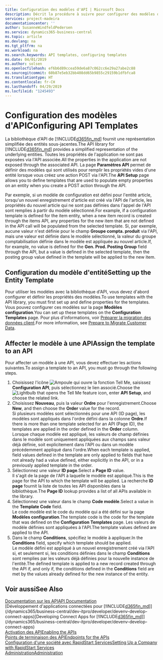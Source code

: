 ```yaml
---
title: Configuration des modèles d'API | Microsoft Docs
description: Décrit la procédure à suivre pour configurer des modèles d'API pour Dynamics 365 Business Central.
services: project-madeira
documentationcenter: ''
author: SusanneWindfeldPedersen
ms.service: dynamics365-business-central
ms.topic: article
ms.devlang: na
ms.tgt_pltfrm: na
ms.workload: na
ms.search.keywords: API templates, configuring templates
ms.date: 04/01/2019
ms.author: solsen
ms.openlocfilehash: ef6b6d89ccea59de6a87c062cc6e29a27abe2c88
ms.sourcegitcommit: 60b87e5eb32bb408dd65b9855c29159b1dfbfca8
ms.translationtype: HT
ms.contentlocale: fr-CH
ms.lasthandoff: 04/29/2019
ms.locfileid: "1245493"
---
```

# <a name="configuring-api-templates"></a><span data-ttu-id="2da6f-103">Configuration des modèles d'API</span><span class="sxs-lookup"><span data-stu-id="2da6f-103">Configuring API Templates</span></span>
<span data-ttu-id="2da6f-104">La bibliothèque d'API de [!INCLUDE[d365fin_md](includes/d365fin_md.md)] fournit une représentation simplifiée des entités sous-jacentes.</span><span class="sxs-lookup"><span data-stu-id="2da6f-104">The API library for [!INCLUDE[d365fin_md](includes/d365fin_md.md)] provides a simplified representation of the underlying entities.</span></span> <span data-ttu-id="2da6f-105">Toutes les propriétés de l'application ne sont pas exposées via l'API associée.</span><span class="sxs-lookup"><span data-stu-id="2da6f-105">All the properties in the application are not exposed through the associated API.</span></span> <span data-ttu-id="2da6f-106">La page **Paramètres API** permet de définir des modèles qui sont utilisés pour remplir les propriétés vides d'une entité lorsque vous créez une action POST via l'API.</span><span class="sxs-lookup"><span data-stu-id="2da6f-106">The **API Setup** page allows you to define templates that are used to populate empty properties on an entity when you create a POST action through the API.</span></span> 

<span data-ttu-id="2da6f-107">Par exemple, si un modèle de configuration est défini pour l'entité article, lorsqu'un nouvel enregistrement d'article est créé via l'API de l'article, les propriétés du nouvel article qui ne sont pas définies dans l'appel de l'API sont remplies à partir du modèle sélectionné.</span><span class="sxs-lookup"><span data-stu-id="2da6f-107">For example, if a configuration template is defined for the item entity, when a new item record is created through the items API, any properties for the new item that are not defined in the API call will be populated from the selected template.</span></span> <span data-ttu-id="2da6f-108">Si, par exemple, aucune valeur n'est définie pour le champ **Groupe compta. produit** via l'API, mais une valeur est définie dans le modèle sélectionné, la valeur du groupe comptabilisation définie dans le modèle est appliquée au nouvel article.</span><span class="sxs-lookup"><span data-stu-id="2da6f-108">If, for example, no value is defined for the **Gen. Prod. Posting Group** field through the API, but a value is defined in the selected template, then the posting group value defined in the template will be applied to the new item.</span></span> 

## <a name="setting-up-the-entity-template"></a><span data-ttu-id="2da6f-109">Configuration du modèle d'entité</span><span class="sxs-lookup"><span data-stu-id="2da6f-109">Setting up the Entity Template</span></span>
<span data-ttu-id="2da6f-110">Pour utiliser les modèles avec la bibliothèque d'API, vous devez d'abord configurer et définir les propriétés des modèles.</span><span class="sxs-lookup"><span data-stu-id="2da6f-110">To use templates with the API library, you must first set up and define properties for the templates.</span></span> <span data-ttu-id="2da6f-111">Vous pouvez configurer ces modèles sur la page **Modèles configuration**.</span><span class="sxs-lookup"><span data-stu-id="2da6f-111">You can set up these templates on the **Configuration Templates** page.</span></span> <span data-ttu-id="2da6f-112">Pour plus d'informations, voir [Préparer la migration des données client](admin-use-templates-to-prepare-customer-data-for-migration.md).</span><span class="sxs-lookup"><span data-stu-id="2da6f-112">For more information, see [Prepare to Migrate Customer Data](admin-use-templates-to-prepare-customer-data-for-migration.md).</span></span> 

## <a name="assign-the-template-to-an-api"></a><span data-ttu-id="2da6f-113">Affecter le modèle à une API</span><span class="sxs-lookup"><span data-stu-id="2da6f-113">Assign the template to an API</span></span>

<span data-ttu-id="2da6f-114">Pour affecter un modèle à une API, vous devez effectuer les actions suivantes.</span><span class="sxs-lookup"><span data-stu-id="2da6f-114">To assign a template to an API, you must go through the following steps.</span></span>

1. <span data-ttu-id="2da6f-115">Choisissez l'icône ![Ampoule qui ouvre la fonction Tell Me](media/ui-search/search_small.png "Dites-moi ce que vous voulez faire"), saisissez **Configuration API**, puis sélectionnez le lien associé.</span><span class="sxs-lookup"><span data-stu-id="2da6f-115">Choose the ![Lightbulb that opens the Tell Me feature](media/ui-search/search_small.png "Tell me what you want to do") icon, enter **API Setup**, and choose the related link.</span></span>
2. <span data-ttu-id="2da6f-116">Choisissez **Nouveau**, puis la valeur **Ordre** pour l'enregistrement.</span><span class="sxs-lookup"><span data-stu-id="2da6f-116">Choose **New**, and then choose the **Order** value for the record.</span></span>  
<span data-ttu-id="2da6f-117">Si plusieurs modèles sont sélectionnés pour une API (ID page), les modèles sont appliqués dans l'ordre défini dans la colonne **Ordre**.</span><span class="sxs-lookup"><span data-stu-id="2da6f-117">If there is more than one template selected for an API (Page ID), the templates are applied in the order defined in the **Order** column.</span></span>   
<span data-ttu-id="2da6f-118">Lorsque chaque modèle est appliqué, les valeurs de champ définies dans le modèle sont uniquement appliquées aux champs sans valeur déjà définie, soit explicitement dans l'API ou dans un modèle précédemment appliqué dans l'ordre.</span><span class="sxs-lookup"><span data-stu-id="2da6f-118">When each template is applied, field values defined in the template are only applied to fields that have not already had a value defined, either explicitly in the API, or in a previously applied template in the order.</span></span> 
3. <span data-ttu-id="2da6f-119">Sélectionnez une valeur **ID page**.</span><span class="sxs-lookup"><span data-stu-id="2da6f-119">Select a **Page ID** value.</span></span>  
<span data-ttu-id="2da6f-120">Il s'agit de la page de l'API à laquelle le modèle est appliqué.</span><span class="sxs-lookup"><span data-stu-id="2da6f-120">This is the page for the API to which the template will be applied.</span></span> <span data-ttu-id="2da6f-121">La recherche **ID page** fournit la liste de toutes les API disponibles dans la bibliothèque.</span><span class="sxs-lookup"><span data-stu-id="2da6f-121">The **Page ID** lookup provides a list of all APIs available in the library.</span></span>
4. <span data-ttu-id="2da6f-122">Sélectionnez une valeur dans le champ **Code modèle**.</span><span class="sxs-lookup"><span data-stu-id="2da6f-122">Select a value in the **Template Code** field.</span></span>  
<span data-ttu-id="2da6f-123">Le code modèle est le code du modèle qui a été défini sur la page **Modèles configuration**.</span><span class="sxs-lookup"><span data-stu-id="2da6f-123">The template code is the code for the template that was defined on the **Configuration Templates** page.</span></span> <span data-ttu-id="2da6f-124">Les valeurs de modèle définies sont appliquées à l'API.</span><span class="sxs-lookup"><span data-stu-id="2da6f-124">The template values defined are applied to the API.</span></span> 
5. <span data-ttu-id="2da6f-125">Dans le champ **Conditions**, spécifiez le modèle à appliquer.</span><span class="sxs-lookup"><span data-stu-id="2da6f-125">In the **Conditions** field, specify which template should be applied.</span></span>  
<span data-ttu-id="2da6f-126">Le modèle défini est appliqué à un nouvel enregistrement créé via l'API si, et seulement si, les conditions définies dans le champ **Conditions** sont remplies par les valeurs déjà définies pour la nouvelle instance de l'entité.</span><span class="sxs-lookup"><span data-stu-id="2da6f-126">The defined template is applied to a new record created through the API if, and only if, the conditions defined in the **Conditions** field are met by the values already defined for the new instance of the entity.</span></span>

## <a name="see-also"></a><span data-ttu-id="2da6f-127">Voir aussi</span><span class="sxs-lookup"><span data-stu-id="2da6f-127">See Also</span></span>
[<span data-ttu-id="2da6f-128">Documentation sur les API</span><span class="sxs-lookup"><span data-stu-id="2da6f-128">API Documentation</span></span>](/dynamics-nav/fin-graph)  
<span data-ttu-id="2da6f-129">[Développement d'applications connectées pour [!INCLUDE[d365fin_md](includes/d365fin_md.md)]](/dynamics365/business-central/dev-itpro/developer/devenv-develop-connect-apps)</span><span class="sxs-lookup"><span data-stu-id="2da6f-129">[Developing Connect Apps for [!INCLUDE[d365fin_md](includes/d365fin_md.md)]](/dynamics365/business-central/dev-itpro/developer/devenv-develop-connect-apps)</span></span>  
[<span data-ttu-id="2da6f-130">Activation des API</span><span class="sxs-lookup"><span data-stu-id="2da6f-130">Enabling the APIs</span></span>](/dynamics-nav/enabling-apis-for-dynamics-nav)  
[<span data-ttu-id="2da6f-131">Points de terminaison des API</span><span class="sxs-lookup"><span data-stu-id="2da6f-131">Endpoints for the APIs</span></span>](/dynamics-nav/endpoints-apis-for-dynamics)  
[<span data-ttu-id="2da6f-132">Configuration d'une société avec RapidStart Services</span><span class="sxs-lookup"><span data-stu-id="2da6f-132">Setting Up a Company with RapidStart Services</span></span>](admin-set-up-a-company-with-rapidstart.md)  
[<span data-ttu-id="2da6f-133">Administration</span><span class="sxs-lookup"><span data-stu-id="2da6f-133">Administration</span></span>](admin-setup-and-administration.md)